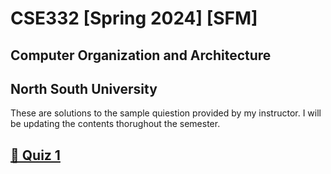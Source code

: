 # CSE332 [Spring 2024] [SFM]

## Computer Organization and Architecture

## North South University

These are solutions to the sample quiestion provided by my instructor. I will be updating the contents thorughout the semester.

## [📖 Quiz 1](https://github.com/MisbahKhan0009/CSE332-SFM-NSU/blob/main/Quiz%2001/Quiz%2001.md)
